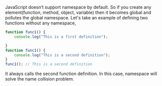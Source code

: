 
  JavaScript doesn’t support namespace by default. So if you create any element(function, method, object, variable) then it becomes global and pollutes the global namespace. Let's take an example of defining two functions without any namespace,

  ```javascript
  function func1() {
      console.log("This is a first definition");

  }
  function func1() {
      console.log("This is a second definition");
  }
  func1(); // This is a second definition
  ```

  It always calls the second function definition. In this case, namespace will solve the name collision problem.

